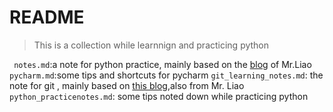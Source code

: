 # README
>This is a collection while learnnign and practicing python

` notes.md`:a note for python practice, mainly based on the [blog][] of Mr.Liao
`pycharm.md`:some tips and shortcuts for pycharm
`git_learning_notes.md`: the note for git , mainly based on [this blog][],also from Mr. Liao
`python_practicenotes.md`: some tips noted down while practicing python

[blog]:https://www.liaoxuefeng.com/wiki/0014316089557264a6b348958f449949df42a6d3a2e542c000
[this blog]:https://www.liaoxuefeng.com/wiki/0013739516305929606dd18361248578c67b8067c8c017b000